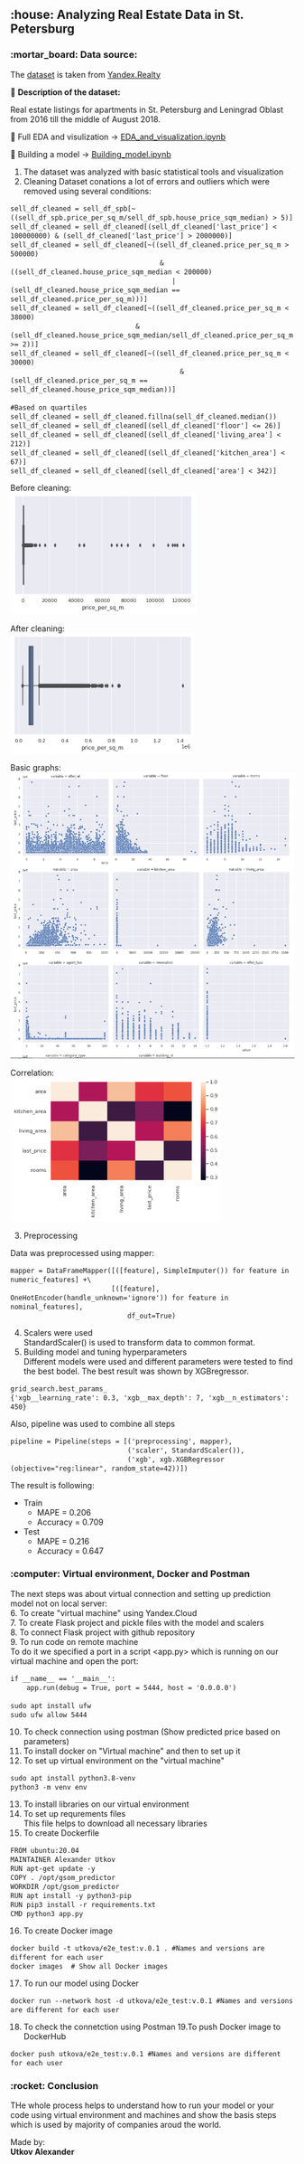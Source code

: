 <h2> :house: Analyzing Real Estate Data in St. Petersburg </h2>
<h3> :mortar_board: Data source: </h3>

The [dataset](https://github.com/UtkovA/e2e_project/blob/main/spb.real.estate.archive.sample5000.tsv) is taken from [Yandex.Realty](https://realty.yandex.ru)

:notebook_with_decorative_cover: **Description of the dataset:**

Real estate listings for apartments in St. Petersburg and Leningrad Oblast from 2016 till the middle of August 2018.

:pencil: Full EDA and visulization -> [EDA_and_visualization.ipynb](https://github.com/UtkovA/e2e_project/blob/main/EDA_and_visualization.ipynb)

:pencil: Building a model -> [Building_model.ipynb](https://github.com/UtkovA/e2e_project/blob/main/EDA_and_visualization.ipynb)
 
1. The dataset was analyzed with basic statistical tools and visualization
2. Cleaning
Dataset conations a lot of errors and outliers which were removed using several conditions:
```
sell_df_cleaned = sell_df_spb[~((sell_df_spb.price_per_sq_m/sell_df_spb.house_price_sqm_median) > 5)]
sell_df_cleaned = sell_df_cleaned[(sell_df_cleaned['last_price'] < 100000000) & (sell_df_cleaned['last_price'] > 2000000)]
sell_df_cleaned = sell_df_cleaned[~((sell_df_cleaned.price_per_sq_m > 500000) 
                                     & ((sell_df_cleaned.house_price_sqm_median < 200000) 
                                        | (sell_df_cleaned.house_price_sqm_median == sell_df_cleaned.price_per_sq_m)))]
sell_df_cleaned = sell_df_cleaned[~((sell_df_cleaned.price_per_sq_m < 38000) 
                               & (sell_df_cleaned.house_price_sqm_median/sell_df_cleaned.price_per_sq_m >= 2))]
sell_df_cleaned = sell_df_cleaned[~((sell_df_cleaned.price_per_sq_m < 30000) 
                                          & (sell_df_cleaned.price_per_sq_m == sell_df_cleaned.house_price_sqm_median))]

#Based on quartiles
sell_df_cleaned = sell_df_cleaned.fillna(sell_df_cleaned.median())
sell_df_cleaned = sell_df_cleaned[(sell_df_cleaned['floor'] <= 26)]
sell_df_cleaned = sell_df_cleaned[(sell_df_cleaned['living_area'] < 212)]
sell_df_cleaned = sell_df_cleaned[(sell_df_cleaned['kitchen_area'] < 67)]
sell_df_cleaned = sell_df_cleaned[(sell_df_cleaned['area'] < 342)]
```

Before cleaning:\
![alt text](https://github.com/UtkovA/e2e_project/blob/main/images/e2e_2.png)

After cleaning:\
![alt text](https://github.com/UtkovA/e2e_project/blob/main/images/e2e_3.png)

Basic graphs:
![alt text](https://github.com/UtkovA/e2e_project/blob/main/images/e2e_1.png)

Correlation:\
![alt text](https://github.com/UtkovA/e2e_project/blob/main/images/e2e_4.png)

3. Preprocessing

Data was preprocessed using mapper:
```
mapper = DataFrameMapper([([feature], SimpleImputer()) for feature in numeric_features] +\
                         [([feature], OneHotEncoder(handle_unknown='ignore')) for feature in nominal_features],
                             df_out=True)
```	

4. Scalers were used\
StandardScaler() is used to transform data to common format.
5. Building model and tuning hyperparameters\
Different models were used and different parameters were tested to find the best bodel. The best result was shown by XGBregressor.
```
grid_search.best_params_
{'xgb__learning_rate': 0.3, 'xgb__max_depth': 7, 'xgb__n_estimators': 450}
```

Also, pipeline was used to combine all steps
```
pipeline = Pipeline(steps = [('preprocessing', mapper), 
                             ('scaler', StandardScaler()),
                             ('xgb', xgb.XGBRegressor (objective="reg:linear", random_state=42))])
```	
The result is following:
- Train
    - MAPE = 0.206
    - Accuracy = 0.709
- Test
    - MAPE = 0.216
    - Accuracy = 0.647

<h3> :computer: Virtual environment, Docker and Postman </h3>

The next steps was about virtual connection and setting up prediction model not on local server:\
6. To create "virtual machine" using Yandex.Cloud\
7. To create Flask project and pickle files with the model and scalers\
8. To connect Flask project with github repository\
9. To run code on remote machine\
To do it we specified a port in a script <app.py> which is running on our virtual machine and open the port:
```
if __name__ == '__main__':
    app.run(debug = True, port = 5444, host = '0.0.0.0')

sudo apt install ufw
sudo ufw allow 5444 
```	
10. To check connection using postman (Show predicted price based on parameters)
11. To install docker on "Virtual machine" and then to set up it
12. To set up virtual environment on the "virtual machine"
```
sudo apt install python3.8-venv
python3 -m venv env
```
13. To install libraries on our virtual environment
14. To set up requrements files\
This file helps to download all necessary libraries
15. To create Dockerfile
```
FROM ubuntu:20.04
MAINTAINER Alexander Utkov
RUN apt-get update -y
COPY . /opt/gsom_predictor
WORKDIR /opt/gsom_predictor
RUN apt install -y python3-pip
RUN pip3 install -r requirements.txt
CMD python3 app.py
```
16. To create Docker image
```
docker build -t utkova/e2e_test:v.0.1 . #Names and versions are different for each user
docker images  # Show all Docker images
```
17. To run our model using Docker
```
docker run --network host -d utkova/e2e_test:v.0.1 #Names and versions are different for each user
```
18. To check the connetction using Postman
19.To push Docker image to DockerHub
```
docker push utkova/e2e_test:v.0.1 #Names and versions are different for each user
```

<h3> :rocket: Conclusion </h3>
THe whole process helps to understand how to run your model or your code using virtual environment and machines and show the basis steps which is used by majority of companies aroud the world. 
 
Made by:\
**Utkov Alexander**
